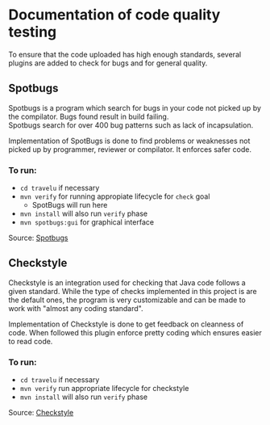 # Documentation of code quality testing

To ensure that the code uploaded has high enough standards, several plugins are added to check for bugs and for general quality.

## Spotbugs
Spotbugs is a program which search for bugs in your code not picked up by the compilator. Bugs found result in build failing.  
Spotbugs search for over 400 bug patterns such as lack of incapsulation.

Implementation of SpotBugs is done to find problems or weaknesses not picked up by programmer, reviewer or compilator. It enforces safer code.

### To run:
- `cd travelu` if necessary
- `mvn verify` for running appropiate lifecycle for `check` goal
  - SpotBugs will run here
- `mvn install` will also run `verify` phase
- `mvn spotbugs:gui` for graphical interface

Source: [Spotbugs](https://spotbugs.github.io)

## Checkstyle
Checkstyle is an integration used for checking that Java code follows a given standard.
While the type of checks implemented in this project is are the default ones, the program is very customizable and can be made to work with "almost any coding standard".

Implementation of Checkstyle is done to get feedback on cleanness of code. When followed this plugin enforce pretty coding which ensures easier to read code.

### To run:
- `cd travelu` if necessary
- `mvn verify` run appropriate lifecycle for checkstyle
- `mvn install` will also run `verify` phase

Source: [Checkstyle](https://checkstyle.org)
